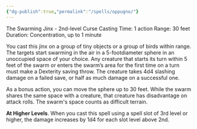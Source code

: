 ```yaml
---
{"dg-publish":true,"permalink":"/spells/oppugno/"}
---
```


The Swarming Jinx - 2nd-level Curse 
Casting Time: 1 action 
Range: 30 feet 
Duration: Concentration, up to 1 minute 

You cast this jinx on a group of tiny objects or a group of birds within range. The targets start swarming in the air in a 5-footdiameter sphere in an unoccupied space of your choice. Any creature that starts its turn within 5 feet of the swarm or enters the swarm’s area for the first time on a turn must make a Dexterity saving throw. The creature takes 4d4 slashing damage on a failed save, or half as much damage on a successful one. 

As a bonus action, you can move the sphere up to 30 feet. While the swarm shares the same space with a creature, that creature has disadvantage on attack rolls. The swarm's space counts as difficult terrain. 

**At Higher Levels**. When you cast this spell using a spell slot of 3rd level or higher, the damage increases by 1d4 for each slot level above 2nd.